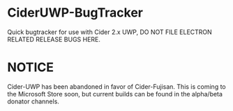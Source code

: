 # CiderUWP-BugTracker
Quick bugtracker for use with Cider 2.x UWP, DO NOT FILE ELECTRON RELATED RELEASE BUGS HERE.

# NOTICE
Cider-UWP has been abandoned in favor of Cider-Fujisan. This is coming to the Microsoft Store soon, but current builds can be found in the alpha/beta donator channels.
